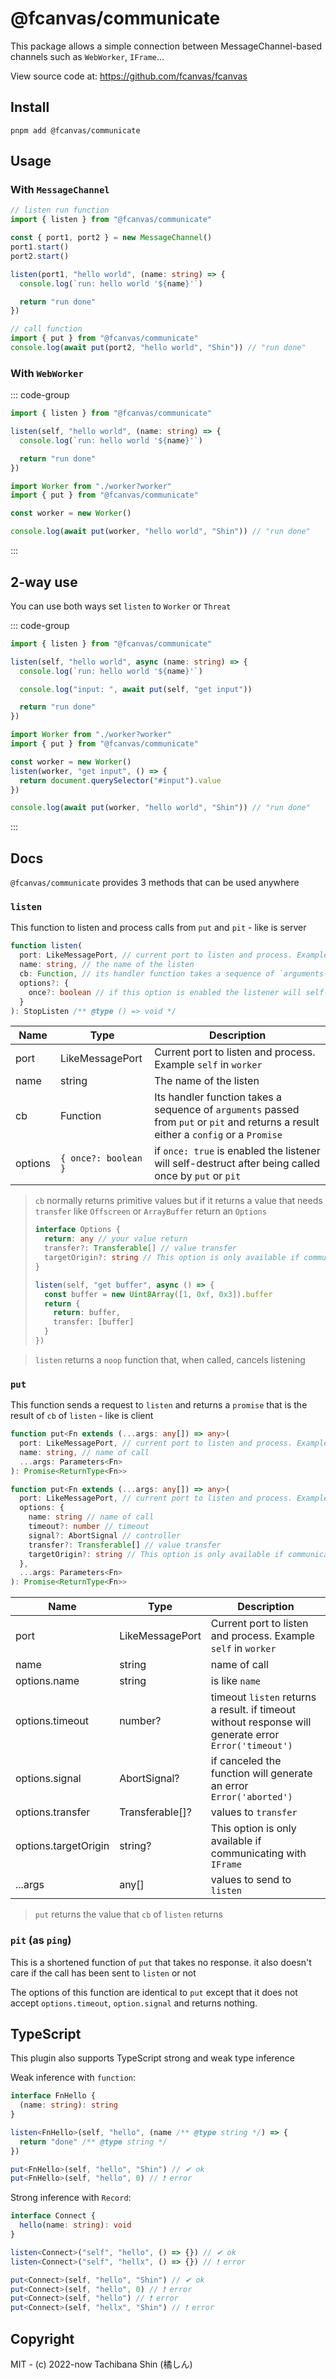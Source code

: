 # @fcanvas/communicate

This package allows a simple connection between MessageChannel-based channels such as `WebWorker`, `IFrame`...

View source code at: https://github.com/fcanvas/fcanvas

## Install

```bash:no-line-numbers
pnpm add @fcanvas/communicate
```

## Usage

### With `MessageChannel`

```ts
// listen run function
import { listen } from "@fcanvas/communicate"

const { port1, port2 } = new MessageChannel()
port1.start()
port2.start()

listen(port1, "hello world", (name: string) => {
  console.log(`run: hello world '${name}'`)

  return "run done"
})

// call function
import { put } from "@fcanvas/communicate"
console.log(await put(port2, "hello world", "Shin")) // "run done"
```

### With `WebWorker`

::: code-group
```ts [worker.ts]
import { listen } from "@fcanvas/communicate"

listen(self, "hello world", (name: string) => {
  console.log(`run: hello world '${name}'`)

  return "run done"
})
```

```ts [main.ts]
import Worker from "./worker?worker"
import { put } from "@fcanvas/communicate"

const worker = new Worker()

console.log(await put(worker, "hello world", "Shin")) // "run done"
```
:::

## 2-way use

You can use both ways set `listen` to `Worker` or `Threat`

::: code-group
```ts [worker.ts]
import { listen } from "@fcanvas/communicate"

listen(self, "hello world", async (name: string) => {
  console.log(`run: hello world '${name}'`)

  console.log("input: ", await put(self, "get input"))

  return "run done"
})
```

```ts [main.ts]
import Worker from "./worker?worker"
import { put } from "@fcanvas/communicate"

const worker = new Worker()
listen(worker, "get input", () => {
  return document.querySelector("#input").value
})

console.log(await put(worker, "hello world", "Shin")) // "run done"
```
:::

## Docs

`@fcanvas/communicate` provides 3 methods that can be used anywhere

### `listen`

This function to listen and process calls from `put` and `pit` - like is server

```ts
function listen(
  port: LikeMessagePort, // current port to listen and process. Example `self` in `worker`
  name: string, // the name of the listen
  cb: Function, // its handler function takes a sequence of `arguments` passed from `put` or `pit` and returns a result either a `config` or a `promise`
  options?: {
    once?: boolean // if this option is enabled the listener will self-destruct after being called once by `put` or `pit`
  }
): StopListen /** @type () => void */
```

| Name    | Type               | Description                                                                                                                           |
| ------- | ------------------ | ------------------------------------------------------------------------------------------------------------------------------------- |
| port    | LikeMessagePort    | Current port to listen and process. Example `self` in `worker`                                                                        |
| name    | string             | The name of the listen                                                                                                                |
| cb      | Function           | Its handler function takes a sequence of `arguments` passed from `put` or `pit` and returns a result either a `config` or a `Promise` |
| options | `{ once?: boolean }` | if `once: true` is enabled the listener will self-destruct after being called once by `put` or `pit`                                  |

> `cb` normally returns primitive values ​​but if it returns a value that needs `transfer` like `Offscreen` or `ArrayBuffer` return an `Options`
>
> ```ts
> interface Options {
>   return: any // your value return
>   transfer?: Transferable[] // value transfer
>   targetOrigin?: string // This option is only available if communicating with `IFrame`
> }
> ```
>
> ```ts
> listen(self, "get buffer", async () => {
>   const buffer = new Uint8Array([1, 0xf, 0x3]).buffer
>   return {
>     return: buffer,
>     transfer: [buffer]
>   }
> })
> ```

> `listen` returns a `noop` ​​function that, when called, cancels listening

### `put`

This function sends a request to `listen` and returns a `promise` that is the result of `cb` of `listen` -
like is client

```ts
function put<Fn extends (...args: any[]) => any>(
  port: LikeMessagePort, // current port to listen and process. Example `self` in `worker`
  name: string, // name of call
  ...args: Parameters<Fn>
): Promise<ReturnType<Fn>>

function put<Fn extends (...args: any[]) => any>(
  port: LikeMessagePort, // current port to listen and process. Example `self` in `worker`
  options: {
    name: string // name of call
    timeout?: number // timeout
    signal?: AbortSignal // controller
    transfer?: Transferable[] // value transfer
    targetOrigin?: string // This option is only available if communicating with `IFrame`
  },
  ...args: Parameters<Fn>
): Promise<ReturnType<Fn>>
```

| Name                 | Type            | Description                                                                                           |
| -------------------- | --------------- | ----------------------------------------------------------------------------------------------------- |
| port                 | LikeMessagePort | Current port to listen and process. Example `self` in `worker`                                        |
| name                 | string          | name of call                                                                                          |
| options.name         | string          | is like `name`                                                                                        |
| options.timeout      | number?         | timeout `listen` returns a result. if timeout without response will generate error `Error('timeout')` |
| options.signal       | AbortSignal?    | if canceled the function will generate an error `Error('aborted')`                                    |
| options.transfer     | Transferable[]? | values ​​to `transfer`                                                                                |
| options.targetOrigin | string?         | This option is only available if communicating with `IFrame`                                          |
| ...args              | any[]           | values ​​to send to `listen`                                                                          |

> `put` returns the value that `cb` of `listen` returns

### `pit` (as `ping`)

This is a shortened function of `put` that takes no response. it also doesn't care if the call has been sent to `listen` or not

The options of this function are identical to `put` except that it does not accept `options.timeout`, `option.signal` and returns nothing.

## TypeScript

This plugin also supports TypeScript strong and weak type inference

Weak inference with `function`:

```ts
interface FnHello {
  (name: string): string
}

listen<FnHello>(self, "hello", (name /** @type string */) => {
  return "done" /** @type string */
})

put<FnHello>(self, "hello", "Shin") // ✔ ok
put<FnHello>(self, "hello", 0) // ❗ error
```

Strong inference with `Record`:

```ts
interface Connect {
  hello(name: string): void
}

listen<Connect>("self", "hello", () => {}) // ✔ ok
listen<Connect>("self", "hellx", () => {}) // ❗ error

put<Connect>(self, "hello", "Shin") // ✔ ok
put<Connect>(self, "hello", 0) // ❗ error
put<Connect>(self, "hello") // ❗ error
put<Connect>(self, "hellx", "Shin") // ❗ error
```

## Copyright

MIT - (c) 2022-now Tachibana Shin (橘しん)
